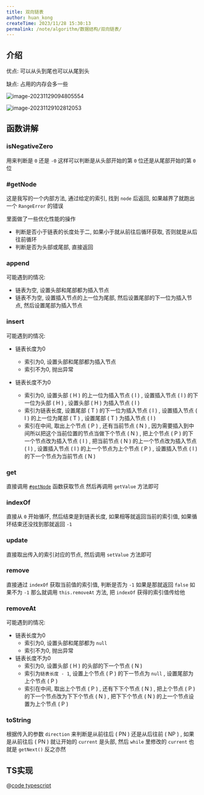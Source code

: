 ```yaml
---
title: 双向链表
author: huan_kong
createTime: 2023/11/28 15:30:13
permalink: /note/algorithm/数据结构/双向链表/
---
```


## 介绍

优点: 可以从头到尾也可以从尾到头

缺点: 占用的内存会多一些

![image-20231129094805554](https://img.huankong.top/i/2023/11/29/6566985e3a2ca.png)

![image-20231129102812053](https://img.huankong.top/i/2023/11/29/6566a1bddb1f3.png)

## 函数讲解

### isNegativeZero

用来判断是 `0` 还是 `-0` 这样可以判断是从头部开始的第 `0` 位还是从尾部开始的第 `0` 位

### #getNode

这是我写的一个内部方法, 通过给定的索引, 找到 `node` 后返回, 如果越界了就跑出一个 `RangeError` 的错误

里面做了一些优化性能的操作

- 判断是否小于链表的长度处于二, 如果小于就从前往后循环获取, 否则就是从后往前循环
- 判断是否为头部或尾部, 直接返回

### append

可能遇到的情况:

- 链表为空, 设置头部和尾部都为插入节点
- 链表不为空, 设置插入节点的上一位为尾部, 然后设置尾部的下一位为插入节点, 然后设置尾部为插入节点

### insert

可能遇到的情况:

- 链表长度为0
  - 索引为0, 设置头部和尾部都为插入节点
  - 索引不为0, 抛出异常

- 链表长度不为0
  - 索引为0, 设置头部 ( H ) 的上一位为插入节点 ( I ) , 设置插入节点 ( I ) 的下一位为头部 ( H ) , 设置头部 ( H ) 为插入节点 ( I )
  - 索引为链表长度, 设置尾部 ( T ) 的下一位为插入节点 ( I ) , 设置插入节点 ( I ) 的上一位为尾部 ( T ) , 设置尾部 ( T ) 为插入节点 ( I )
  - 索引在中间, 取出上个节点 ( P ) , 还有当前节点 ( N ) , 因为需要插入到中间所以把这个当前位置的节点当做下个节点 ( N ) , 把上个节点 ( P ) 的下一个节点改为插入节点 ( I ) , 把当前节点 ( N ) 的上一个节点改为插入节点 ( I ) , 设置插入节点 ( I ) 的上一个节点为上个节点 ( P ) , 设置插入节点 ( I ) 的下一个节点为当前节点 ( N )

### get

直接调用 [`#getNode`](#getnode) 函数获取节点 然后再调用 `getValue` 方法即可

### indexOf

直接从 `0` 开始循环, 然后结束是到链表长度, 如果相等就返回当前的索引值, 如果循环结束还没找到那就返回 `-1`

### update

直接取出传入的索引对应的节点, 然后调用 `setValue` 方法即可

### remove

直接通过 `indexOf` 获取当前值的索引值, 判断是否为 `-1` 如果是那就返回 `false` 如果不为 `-1` 那么就调用 `this.removeAt` 方法, 把 `indexOf` 获得的索引值传给他

### removeAt

可能遇到的情况:

- 链表长度为0
  - 索引为0, 设置头部和尾部都为 `null`
  - 索引不为0, 抛出异常
- 链表长度不为0
  - 索引为0, 设置头部 ( H ) 的头部的下一个节点 ( N )
  - 索引为`链表长度 - 1`, 设置上个节点 ( P ) 的下一节点为 `null` , 设置尾部为上个节点 ( P )
  - 索引在中间, 取出上个节点 ( P ) , 还有下下个节点 ( N ) , 把上个节点 ( P ) 的下一个节点改为下下个节点 ( N ) , 把下下个节点 ( N ) 的上一个节点设置为上个节点 ( P )

### toString

根据传入的参数 `direction` 来判断是从前往后 ( PN ) 还是从后往前 ( NP ) , 如果是从前往后 ( PN ) 就让开始的 `current` 是头部, 然后 `while` 里修改的 `current` 也就是 `getNext()` 反之亦然

## TS实现

@[code typescript](./code/双向链表.ts)
